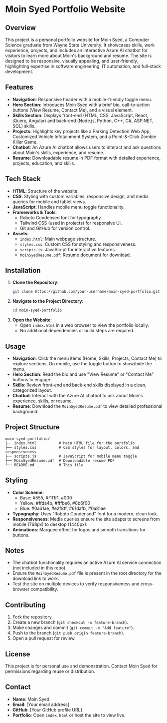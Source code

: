 
# Moin Syed Portfolio Website

## Overview
This project is a personal portfolio website for Moin Syed, a Computer Science graduate from Wayne State University. It showcases skills, work experience, projects, and includes an interactive Azure AI chatbot for visitors to learn more about Moin's background and resume. The site is designed to be responsive, visually appealing, and user-friendly, highlighting expertise in software engineering, IT automation, and full-stack development.

## Features
- **Navigation**: Responsive header with a mobile-friendly toggle menu.
- **Hero Section**: Introduces Moin Syed with a brief bio, call-to-action buttons (View Resume, Contact Me), and a visual element.
- **Skills Section**: Displays front-end (HTML, CSS, JavaScript, React, jQuery, Angular) and back-end (Node.js, Python, C++, C#, ASP.NET, SQL) skills.
- **Projects**: Highlights key projects like a Parking Detection Web App, Customized Vehicle Infotainment System, and a Point-&-Click Zombie Killer Game.
- **Chatbot**: An Azure AI chatbot allows users to interact and ask questions about Moin's skills, experience, and resume.
- **Resume**: Downloadable resume in PDF format with detailed experience, projects, education, and skills.

## Tech Stack
- **HTML**: Structure of the website.
- **CSS**: Styling with custom variables, responsive design, and media queries for mobile and tablet views.
- **JavaScript**: Handles mobile menu toggle functionality.
- **Frameworks & Tools**:
  - Roboto Condensed font for typography.
  - Tailwind CSS (used in projects) for responsive UI.
  - Git and GitHub for version control.
- **Assets**:
  - `index.html`: Main webpage structure.
  - `styles.css`: Custom CSS for styling and responsiveness.
  - `scripts.js`: JavaScript for interactive features.
  - `MoinSyedResume.pdf`: Resume document for download.

## Installation
1. **Clone the Repository**:
   ```bash
   git clone https://github.com/your-username/moin-syed-portfolio.git
   ```
2. **Navigate to the Project Directory**:
   ```bash
   cd moin-syed-portfolio
   ```
3. **Open the Website**:
   - Open `index.html` in a web browser to view the portfolio locally.
   - No additional dependencies or build steps are required.

## Usage
- **Navigation**: Click the menu items (Home, Skills, Projects, Contact Me) to explore sections. On mobile, use the toggle button to show/hide the menu.
- **Hero Section**: Read the bio and use "View Resume" or "Contact Me" buttons to engage.
- **Skills**: Review front-end and back-end skills displayed in a clean, categorized layout.
- **Chatbot**: Interact with the Azure AI chatbot to ask about Moin's experience, skills, or resume.
- **Resume**: Download the `MoinSyedResume.pdf` to view detailed professional background.

## Project Structure
```
moin-syed-portfolio/
├── index.html          # Main HTML file for the portfolio
├── styles.css          # CSS styles for layout, colors, and responsiveness
├── scripts.js          # JavaScript for mobile menu toggle
├── MoinSyedResume.pdf  # Downloadable resume PDF
└── README.md           # This file
```

## Styling
- **Color Scheme**:
  - Base: #555, #f1f1f1, #000
  - Yellow: #ffda4b, #fffbe6, #8b6f00
  - Blue: #0a61ae, #e2f8ff, #61dafb, #0a81ae
- **Typography**: Uses "Roboto Condensed" font for a modern, clean look.
- **Responsiveness**: Media queries ensure the site adapts to screens from mobile (768px) to desktop (1440px).
- **Animations**: Marquee effect for logos and smooth transitions for buttons.

## Notes
- The chatbot functionality requires an active Azure AI service connection (not included in this repo).
- Ensure the `MoinSyedResume.pdf` file is present in the root directory for the download link to work.
- Test the site on multiple devices to verify responsiveness and cross-browser compatibility.

## Contributing
1. Fork the repository.
2. Create a new branch (`git checkout -b feature-branch`).
3. Make changes and commit (`git commit -m "Add feature"`).
4. Push to the branch (`git push origin feature-branch`).
5. Open a pull request for review.

## License
This project is for personal use and demonstration. Contact Moin Syed for permissions regarding reuse or distribution.

## Contact
- **Name**: Moin Syed
- **Email**: [Your email address]
- **GitHub**: [Your GitHub profile URL]
- **Portfolio**: Open `index.html` or host the site to view live.

